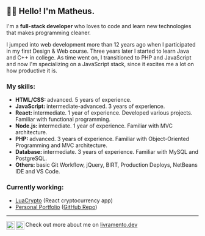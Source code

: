 <h2>👨‍🦲 Hello! I'm Matheus.</h2>

<p>I'm a <strong>full-stack developer</strong> who loves to code and learn new technologies that makes programming cleaner.</p>
<p>I jumped into web development more than 12 years ago when I participated in my first Design & Web course. Three years later I started to learn Java and C++ in college. As time went on, I transitioned to PHP and JavaScript and now I'm specializing on a JavaScript stack, since it excites me a lot on how productive it is.</p>

<h3>My skills:</h3>

<ul>
  <li>
    <strong>HTML/CSS: </strong> advanced. 5 years of experience.
  </li>
  <li>
    <strong>JavaScript: </strong> intermediate-advanced. 3 years of experience.
  </li>
  <li>
    <strong>React: </strong> intermediate. 1 year of experience. Developed various projects. Familiar with functional programming.
  </li>
  <li>
    <strong>Node.js: </strong> intermediate. 1 year of experience. Familiar with MVC architecture.
  </li>
  <li>
    <strong>PHP: </strong> advanced. 3 years of experience. Familiar with Object-Oriented Programming and MVC architecture.
  </li>
  <li>
    <strong>Database: </strong> intermediate. 3 years of experience. Familiar with MySQL and PostgreSQL.
  </li>
  <li>
    <strong>Others: </strong> basic Git Workflow, jQuery, BIRT, Production Deploys, NetBeans IDE and VS Code.
  </li>
</ul>

<h3>Currently working:</h3>

<ul>
  <li>
    <a href="https://luacrypto.com" target="_blank">LuaCrypto</a> (React cryptocurrency app)
  </li>
  <li>
    <a href="https://www.livramento.dev" target="_blank">Personal Portfolio</a> (<a href="https://github.com/livramatheus/livramento" target="_blank">GitHub Repo</a>)
  </li>
</ul>

<hr/>

<div>
  <a target="_blank" href="https://www.linkedin.com/in/livramatheus">
  <img align="left" alt="LinkdeIn" title="LinkedIn" width="22px" src="https://img.icons8.com/color/50/000000/linkedin.png"/>
</a>
<a target="_blank" href="mailto:hire.livramento@gmail.com">
  <img align="left" alt="Gmail" title="Gmail" width="22px" src="https://img.icons8.com/color/50/000000/gmail--v1.png"/>
</a>
  Check out more about me on <a href="https://www.livramento.dev" target="_blank">livramento.dev</a>
</div>
